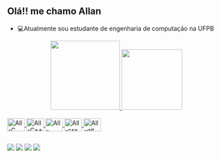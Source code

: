 ## Olá!! me chamo Allan

- 💻Atualmente sou estudante de engenharia de computação na UFPB

<div align="center">
  <a href="https://github.com/allanleandrof">
  <img height="160em" src="https://github-readme-stats.vercel.app/api?username=allanleandrof&show_icons=true&theme=dracula&include_all_commits=true&count_private=true"/>
  <img height="140em" src="https://github-readme-stats.vercel.app/api/top-langs/?username=allanleandrof&layout=compact&langs_count=7&theme=dracula"/>
</div>
  
<div style="display: inline_block"><br>
  <img align="center" alt="All-C" height="30" width="40" src="https://cdn.jsdelivr.net/gh/devicons/devicon/icons/c/c-original.svg">
  <img align="center" alt="All-C++" height="30" width="40" src="https://cdn.jsdelivr.net/gh/devicons/devicon/icons/cplusplus/cplusplus-original.svg">
  <img align="center" alt="All-Html5" height="30" width="40" src="https://cdn.jsdelivr.net/gh/devicons/devicon/icons/html5/html5-original.svg">
   <img align="center" alt="All-css" height="30" width="40"src="https://cdn.jsdelivr.net/gh/devicons/devicon/icons/css3/css3-original.svg">
  <img align="center" alt="All-git" height="30" width="40" src="https://cdn.jsdelivr.net/gh/devicons/devicon/icons/git/git-original.svg">
  
</div>
  
##
  
 <div> 
  <a href="https://instagram.com/allanleandrof" target="_blank"><img src="https://img.shields.io/badge/-Instagram-%23E4405F?style=for-the-badge&logo=instagram&logoColor=white" target="_blank"></a>
 	<a href="https://www.twitch.tv/scylle150" target="_blank"><img src="https://img.shields.io/badge/Twitch-9146FF?style=for-the-badge&logo=twitch&logoColor=white" target="_blank"></a>
  <a href="https://www.linkedin.com/in/allan-leandro-95b7541a4" target="_blank"><img src="https://img.shields.io/badge/-LinkedIn-%230077B5?style=for-the-badge&logo=linkedin&logoColor=white" target="_blank"></a> 
  <a href="mailto:alanleandrof@gmail.com" target="_blank"><img src="https://img.shields.io/badge/Gmail-D14836?style=for-the-badge&logo=gmail&logoColor=white" target="_blank"></a> 
 
</div>
